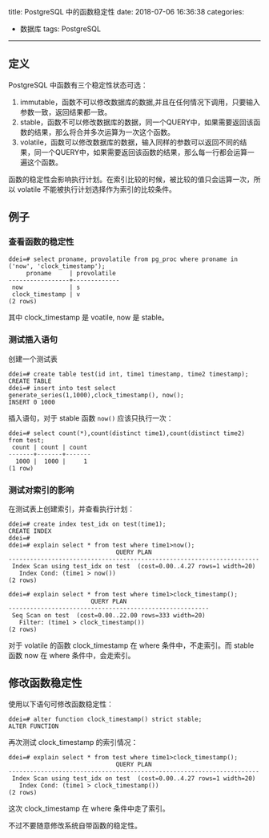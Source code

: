 title: PostgreSQL 中的函数稳定性
date: 2018-07-06 16:36:38
categories:
- 数据库
tags: PostgreSQL
---

## 定义

PostgreSQL 中函数有三个稳定性状态可选：

1. immutable，函数不可以修改数据库的数据,并且在任何情况下调用，只要输入参数一致，返回结果都一致。
2. stable，函数不可以修改数据库的数据，同一个QUERY中，如果需要返回该函数的结果，那么将合并多次运算为一次这个函数。
3. volatile，函数可以修改数据库的数据，输入同样的参数可以返回不同的结果，同一个QUERY中，如果需要返回该函数的结果，那么每一行都会运算一遍这个函数。

函数的稳定性会影响执行计划。在索引比较的时候，被比较的值只会运算一次，所以 volatile 不能被执行计划选择作为索引的比较条件。

## 例子

### 查看函数的稳定性

```
ddei=# select proname, provolatile from pg_proc where proname in ('now', 'clock_timestamp');
     proname     | provolatile 
-----------------+-------------
 now             | s
 clock_timestamp | v
(2 rows)
```

其中 clock_timestamp 是 voatile, now 是 stable。

### 测试插入语句

创建一个测试表

```
ddei=# create table test(id int, time1 timestamp, time2 timestamp);
CREATE TABLE
ddei=# insert into test select generate_series(1,1000),clock_timestamp(), now();
INSERT 0 1000
```

插入语句，对于 stable 函数 `now()` 应该只执行一次：

```
ddei=# select count(*),count(distinct time1),count(distinct time2) from test;
 count | count | count 
-------+-------+-------
  1000 |  1000 |     1
(1 row)
```

### 测试对索引的影响

在测试表上创建索引，并查看执行计划：

```
ddei=# create index test_idx on test(time1);
CREATE INDEX
ddei=# 
ddei=# explain select * from test where time1>now();
                              QUERY PLAN                              
----------------------------------------------------------------------
 Index Scan using test_idx on test  (cost=0.00..4.27 rows=1 width=20)
   Index Cond: (time1 > now())
(2 rows)

ddei=# explain select * from test where time1>clock_timestamp();
                       QUERY PLAN                       
--------------------------------------------------------
 Seq Scan on test  (cost=0.00..22.00 rows=333 width=20)
   Filter: (time1 > clock_timestamp())
(2 rows)
```

对于 volatile 的函数 clock_timestamp 在 where 条件中，不走索引。而 stable 函数 now 在 where 条件中，会走索引。

## 修改函数稳定性

使用以下语句可修改函数稳定性：

```
ddei=# alter function clock_timestamp() strict stable;
ALTER FUNCTION
```

再次测试 clock_timestamp 的索引情况：
```
ddei=# explain select * from test where time1>clock_timestamp();
                              QUERY PLAN                              
----------------------------------------------------------------------
 Index Scan using test_idx on test  (cost=0.00..4.27 rows=1 width=20)
   Index Cond: (time1 > clock_timestamp())
(2 rows)
```

这次 clock_timestamp 在 where 条件中走了索引。

不过不要随意修改系统自带函数的稳定性。